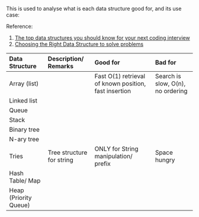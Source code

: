 This is used to analyse what is each data structure good for, and its use case:

Reference:
1. [The top data structures you should know for your next coding interview](https://www.freecodecamp.org/news/the-top-data-structures-you-should-know-for-your-next-coding-interview-36af0831f5e3/)
2. [Choosing the Right Data Structure to solve problems](http://careerdrill.com/blog/coding-interview/choosing-the-right-data-structure-to-solve-problems/)

| Data Structure        | Description/ Remarks      | Good for                                              | Bad for                           |
|:----------------------|:--------------------------|:------------------------------------------------------|:----------------------------------|
| Array (list)          |                           | Fast O(1) retrieval of known position, fast insertion | Search is slow, O(n), no ordering |
| Linked list           |                           |                                                       |                                   |
| Queue                 |                           |                                                       |                                   |
| Stack                 |                           |                                                       |                                   |
| Binary tree           |                           |                                                       |                                   |
| N-ary tree            |                           |                                                       |                                   |
| Tries                 | Tree structure for string | ONLY for String manipulation/ prefix                  | Space hungry                      |
| Hash Table/ Map       |                           |                                                       |                                   |
| Heap (Priority Queue) |                           |                                                       |                                   |

